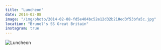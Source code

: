 ```yaml
---
title: "Luncheon"
date: 2014-02-08
image: "/img/photo/2014-02-08-fd5e404bc52e12d32b210ed3f53bfa5c.jpg"
location: "Brunel's SS Great Britain"
instagram: true
---
```


![Luncheon](/img/photo/2014-02-08-fd5e404bc52e12d32b210ed3f53bfa5c.jpg)
